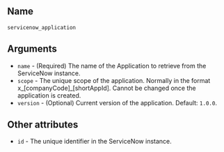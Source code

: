 ## Name

`servicenow_application`

## Arguments

* `name` - (Required) The name of the Application to retrieve from the ServiceNow instance.
* `scope` - The unique scope of the application. Normally in the format x_[companyCode]_[shortAppId]. Cannot be changed once the application is created.
* `version` - (Optional) Current version of the application. Default: `1.0.0`.

## Other attributes

* `id` - The unique identifier in the ServiceNow instance.
